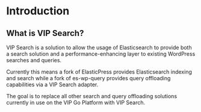 # Introduction

## What is VIP Search?

VIP Search is a solution to allow the usage of Elasticsearch to provide both a search solution and a performance-enhancing layer to existing WordPress searches and queries.

Currently this means a fork of ElasticPress provides Elasticsearch indexing and search while a fork of es-wp-query provides query offloading capabilities via a VIP Search adapter.

The goal is to replace all other search and query offloading solutions currently in use on the VIP Go Platform with VIP Search.